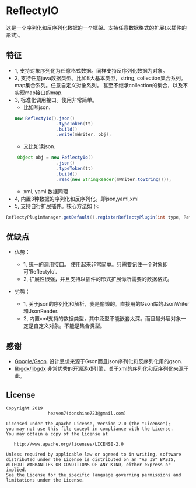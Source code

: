 # ReflectyIO
这是一个序列化和反序列化数据的一个框架。支持任意数据格式的扩展(以插件的形式)。

## 特征
- 1, 支持对象序列化为任意格式数据。同样支持反序列化数据为对象。
- 2, 支持任意java数据类型。比如8大基本类型，string, collection集合系列。map集合系列。任意自定义对象系列。 
甚至不继承collection的集合，以及不实现map接口的map. 
- 3, 标准化调用接口。使用非常简单。
  - 比如写json.
  ```java
  new ReflectyIo().json()
                  .typeToken(tt)
                  .build()
                  .write(mWriter, obj);
  ``` 
  - 又比如读json.
  ```java
   Object obj = new ReflectyIo()
                  .json()
                  .typeToken(tt)
                  .build()
                  .read(new StringReader(mWriter.toString()));
  ```
   - xml, yaml 数据同理
- 4, 内置3种数据的序列化和反序列化。即json,yaml,xml
- 5, 支持自行扩展插件。核心方法如下:
```java
ReflectyPluginManager.getDefault().registerReflectyPlugin(int type, ReflectyPlugin plugin);
```

## 优缺点
- 优势：
  - 1, 统一的调用接口。 使用起来非常简单。只需要记住一个对象即可'ReflectyIo'.
  - 2, 扩展性很强，并且支持以插件的形式扩展你所需要的数据格式。
  
- 劣势：
  - 1, 关于json的序列化和解析，我是偷懒的。直接用的Gson库的JsonWriter和JsonReader.
  - 2, 内置xml支持的数据类型，其中泛型不能嵌套太深。而且最外层对象一定是自定义对象。不能是集合类型。
  
## 感谢
- [Google/Gson](https://github.com/google/gson). 设计思想来源于Gson而且json序列化和反序列化用的gson.
- [libgdx/libgdx](https://github.com/libgdx/libgdx) 非常优秀的开源游戏引擎，关于xml的序列化和反序列化来源于此。

  
 ## License

    Copyright 2019  
                    heaven7(donshine723@gmail.com)

    Licensed under the Apache License, Version 2.0 (the "License");
    you may not use this file except in compliance with the License.
    You may obtain a copy of the License at

       http://www.apache.org/licenses/LICENSE-2.0

    Unless required by applicable law or agreed to in writing, software
    distributed under the License is distributed on an "AS IS" BASIS,
    WITHOUT WARRANTIES OR CONDITIONS OF ANY KIND, either express or implied.
    See the License for the specific language governing permissions and
    limitations under the License.
